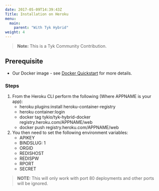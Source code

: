 ```yaml
---
date: 2017-05-09T14:39:43Z
Title: Installation on Heroku
menu:
  main:
    parent: "With Tyk Hybrid"
weight: 4
---
```


> **Note:** This is a Tyk Community Contribution.

## Prerequisite

*   Our Docker image - see [Docker Quickstart][1] for more details.

### Steps

1.  From the Heroku CLI perform the following (Where APPNAME is your app): 
    *   heroku plugins:install heroku-container-registry
    *   heroku container:login
    *   docker tag tykio/tyk-hybrid-docker registry.heroku.com/APPNAME/web
    *   docker push registry.heroku.com/APPNAME/web
2.  You then need to set the following environment variables: 
    *   APIKEY
    *   BINDSLUG: 1
    *   ORGID
    *   REDISHOST
    *   REDISPW
    *   RPORT
    *   SECRET 

> **NOTE:** This will only work with port 80 deployments and other ports will be ignored.

 [1]: /docs/get-started/with-tyk-on-premise/installation/docker/docker-quickstart/